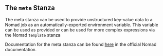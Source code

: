 ## The `meta` Stanza

The meta stanza can be used to provide unstructured key-value data to a Nomad job as an automatically-exported environment variable.  This variable can be used as provided or can be used for more complex expressions via the Nomad `template` stanza

Documentation for the meta stanza can be found [here](https://www.nomadproject.io/docs/job-specification/meta) in the official Nomad documentation.
